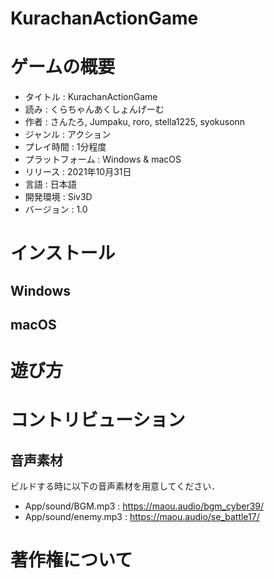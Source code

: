 # KurachanActionGame

# ゲームの概要

* タイトル : KurachanActionGame
* 読み : くらちゃんあくしょんげーむ
* 作者 : さんたろ, Jumpaku, roro, stella1225, syokusonn
* ジャンル : アクション
* プレイ時間 : 1分程度
* プラットフォーム : Windows & macOS
* リリース : 2021年10月31日
* 言語 : 日本語
* 開発環境 : Siv3D
* バージョン : 1.0

# インストール

## Windows

## macOS

# 遊び方

# コントリビューション

## 音声素材

ビルドする時に以下の音声素材を用意してください．

* App/sound/BGM.mp3 : https://maou.audio/bgm_cyber39/
* App/sound/enemy.mp3 : https://maou.audio/se_battle17/

# 著作権について
